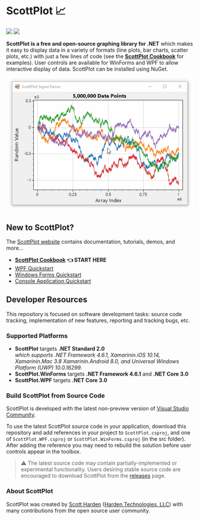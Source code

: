 # ScottPlot :chart_with_upwards_trend:

[![](https://img.shields.io/azure-devops/build/swharden/swharden/2?label=Build&logo=azure%20pipelines)](https://dev.azure.com/swharden/swharden/_build/latest?definitionId=2&branchName=master)
[![](https://img.shields.io/nuget/dt/ScottPlot?color=004880&label=NuGet%20Installs&logo=nuget)](https://www.nuget.org/packages/ScottPlot/)

**ScottPlot is a free and open-source graphing library for .NET** which makes it easy to display data in a variety of formats (line plots, bar charts, scatter plots, etc.) with just a few lines of code (see the **[ScottPlot Cookbook](http://swharden.com/scottplot/cookbook)** for examples). User controls are available for WinForms and WPF to allow interactive display of data. ScottPlot can be installed using NuGet.

<div align='center'>
<img src='dev/nuget/ScottPlot.gif'>
</div>

## New to ScottPlot?

The [ScottPlot website](http://swharden.com/scottplot/) contains documentation, tutorials, demos, and more...

* **[ScottPlot Cookbook](http://swharden.com/scottplot/cookbook.md.html) 👈 START HERE**
* [WPF Quickstart](http://swharden.com/scottplot/quickstart.md.html#wpf-quickstart)
* [Windows Forms Quickstart](http://swharden.com/scottplot/quickstart.md.html#windows-forms-quickstart)
* [Console Application Quickstart](http://swharden.com/scottplot/quickstart.md.html#console-quickstart)


## Developer Resources

This repository is focused on software development tasks: source code tracking, implementation of new features, reporting and tracking bugs, etc.

### Supported Platforms

* **ScottPlot** targets **.NET Standard 2.0**\
_which supports .NET Framework 4.6.1, Xamarinin.iOS 10.14, Xamarinin.Mac 3.8
Xamarinin.Android 8.0, and Universal Windows Platform (UWP) 10.0.16299._
* **ScottPlot.WinForms** targets **.NET Framework 4.6.1** and **.NET Core 3.0**
* **ScottPlot.WPF** targets **.NET Core 3.0**

### Build ScottPlot from Source Code
ScottPlot is developed with the latest non-preview version of [Visual Studio Community](https://visualstudio.microsoft.com/vs/community/).


To use the latest ScottPlot source code in your application, download this repository and add references in your project to `ScottPlot.csproj`, and one of `ScottPlot.WPF.csproj` or `ScottPlot.WinForms.csproj` (in the src folder). After adding the reference you may need to rebuild the solution before user controls appear in the toolbox.

> ⚠️ The latest source code may contain partially-implemented or experimental functionality. Users desiring stable source code are encouraged to download ScottPlot from the [releases](https://github.com/swharden/ScottPlot/releases) page.

### About ScottPlot

ScottPlot was created by [Scott Harden](http://www.SWHarden.com/) ([Harden Technologies, LLC](http://tech.swharden.com)) with many contributions from the open source user community.
